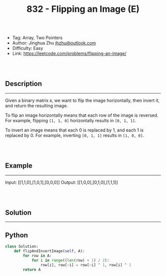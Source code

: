 # <center>832 - Flipping an Image (E)</center> 



<br></br>

* Tag: Array, Two Pointers
* Author: Jinghua Zhu <jhzhu@outlook.com>
* Difficulty: Easy
* Link: https://leetcode.com/problems/flipping-an-image/

<br></br>



## Description
----
Given a binary matrix `A`, we want to flip the image horizontally, then invert it, and return the resulting image.

To flip an image horizontally means that each row of the image is reversed.  For example, flipping `[1, 1, 0]` horizontally results in `[0, 1, 1]`.

To invert an image means that each 0 is replaced by 1, and each 1 is replaced by 0. For example, inverting `[0, 1, 1]` results in `[1, 0, 0]`.

<br></br>



## Example
----
Input: [[1,1,0],[1,0,1],[0,0,0]]
Output: [[1,0,0],[0,1,0],[1,1,1]]

<br></br>



## Solution
----
## Python
```python
class Solution:
    def flipAndInvertImage(self, A):
        for row in A:
            for i in range((len(row) + 1) / 2):
                row[i], row[~i] = row[~i] ^ 1, row[i] ^ 1
        return A
```
